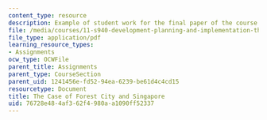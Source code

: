 ```yaml
---
content_type: resource
description: Example of student work for the final paper of the course.
file: /media/courses/11-s940-development-planning-and-implementation-the-dialectic-of-theory-and-practice-fall-2015/76728e484af362f4980aa1090ff52337_MIT11_S940F15_FinalPaper.pdf
file_type: application/pdf
learning_resource_types:
- Assignments
ocw_type: OCWFile
parent_title: Assignments
parent_type: CourseSection
parent_uid: 1241456e-fd52-94ea-6239-be61d4c4cd15
resourcetype: Document
title: The Case of Forest City and Singapore
uid: 76728e48-4af3-62f4-980a-a1090ff52337
---
```


